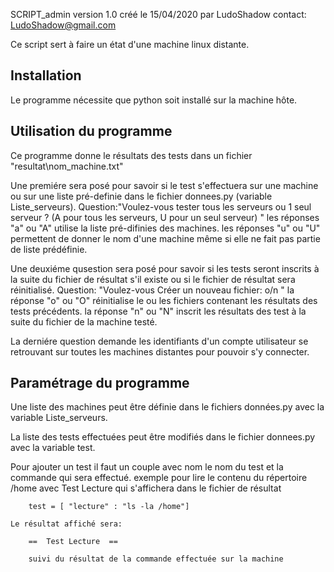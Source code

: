 SCRIPT_admin version 1.0 créé le 15/04/2020 par LudoShadow
contact: LudoShadow@gmail.com

Ce script sert à faire un état d'une machine linux distante.


## Installation

Le programme nécessite que python soit installé sur la machine hôte.

## Utilisation du programme

Ce programme donne le résultats des tests dans un fichier "resultat\nom_machine.txt"


Une premiére sera posé pour savoir si le test s'effectuera sur une machine ou sur une liste pré-definie dans le fichier donnees.py (variable Liste_serveurs).
Question:"Voulez-vous tester tous les serveurs ou 1 seul serveur ? (A pour tous les serveurs, U pour un seul serveur) "
	les réponses "a" ou "A" utilise la liste pré-difinies des machines.
	les réponses "u" ou "U" permettent de donner le nom d'une machine même si elle ne fait pas partie de liste prédéfinie. 


Une deuxiéme qusestion sera posé pour savoir si les tests seront inscrits à la suite du fichier de résultat s'il existe ou si le fichier de résultat sera réinitialisé.
Question: "Voulez-vous Créer un nouveau fichier: o/n "
	la réponse "o" ou "O" réinitialise le ou les fichiers contenant les résultats des tests précédents.
	la réponse "n" ou "N" inscrit les résultats des test à la suite du fichier de la machine testé.


La derniére question demande les identifiants d'un compte utilisateur se retrouvant sur toutes les machines distantes pour pouvoir s'y connecter.



## Paramétrage du programme

Une liste des machines peut être définie dans le fichiers données.py avec la variable Liste_serveurs.


La liste des tests effectuées peut être modifiés dans le fichier donnees.py avec la variable test.

Pour ajouter un test il faut un couple avec nom le nom du test et la commande qui sera effectué.
	exemple pour lire le contenu du répertoire /home avec Test Lecture qui s'affichera dans le fichier de résultat
		
		test = [ "lecture" : "ls -la /home"]
 
	Le résultat affiché sera:
		
		==  Test Lecture  ==
		
		suivi du résultat de la commande effectuée sur la machine	 
